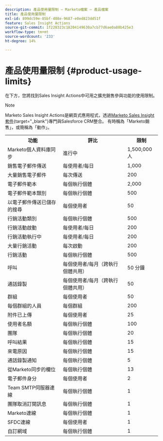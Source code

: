 ```yaml
---
description: 產品使用量限制 — Marketo檔案 — 產品檔案
title: 產品使用量限制
exl-id: 899dc59e-85bf-408e-9687-e0ed823dd51f
feature: Sales Insight Actions
source-git-commit: 1f228323c18204149630a7cb77d6ae0a88b425e3
workflow-type: tm+mt
source-wordcount: '233'
ht-degree: 14%

---
```


# 產品使用量限制 {#product-usage-limits}

在下方，您將找到Sales Insight Actions中可用之擴充銷售參與功能的使用限制。

>[!NOTE]
>
>Marketo Sales Insight Actions是網頁式應用程式，透過[Marketo Sales Insight套件](/help/marketo/product-docs/marketo-sales-insight/msi-for-salesforce/installation/install-marketo-sales-insight-package-in-salesforce-appexchange.md){target="_blank"}專門與Salesforce CRM整合。 有時稱為「Marketo銷售」，或簡稱為「動作」。

<table>
  <th>功能</th>
  <th>評比</th>
  <th>限制</th>
 <tr>
  <td>Marketo個人資料庫同步</td>
  <td>進行中</td>
  <td>1,500,000人</td>
 </tr>
 <tr>
  <td>銷售電子郵件傳送</td>
  <td>每使用者/每日</td>
  <td>1,000</td>
 </tr>
 <tr>
  <td>大量銷售電子郵件</td>
  <td>每次傳送</td>
  <td>200</td>
 </tr>
 <tr>
  <td>電子郵件範本</td>
  <td>每個執行個體</td>
  <td>2,000</td>
 </tr>
 <tr>
  <td>電子郵件範本類別</td>
  <td>每個執行個體</td>
  <td>500</td>
 </tr>
 <tr>
  <td>以電子郵件傳送已儲存的搜尋</td>
  <td>每個使用者</td>
  <td>50</td>
 </tr>
 <tr>
  <td>行銷活動類別</td>
  <td>每個執行個體</td>
  <td>500</td>
 </tr>
 <tr>
  <td>行銷活動啟動</td>
  <td>每使用者/每日</td>
  <td>200</td>
 </tr>
 <tr>
  <td>行銷活動執行中</td>
  <td>每使用者/每日</td>
  <td>200</td>
 </tr>
 <tr>
  <td>大量行銷活動</td>
  <td>每次啟動</td>
  <td>200</td>
 </tr>
 <tr>
  <td>行銷活動</td>
  <td>每個執行個體</td>
  <td>500</td>
 </tr>
  <td>呼叫</td>
  <td>每個使用者/每月（跨執行個體共用）</td>
  <td>50 分鐘</td>
 </tr>
 <tr>
  <td>通話錄製</td>
  <td>每個使用者/每月（跨執行個體共用）</td>
  <td>50</td>
 </tr>
 <tr>
  <td>群組</td>
  <td>每個使用者</td>
  <td>50</td>
 </tr>
 <tr>
  <td>每個群組的人員</td>
  <td>每個群組</td>
  <td>200</td>
 </tr>
 <tr>
  <td>附件已上傳</td>
  <td>每個使用者</td>
  <td>25</td>
 </tr>
 <tr>
  <td>使用者名額</td>
  <td>每個執行個體</td>
  <td>100</td>
 </tr>
 <tr>
  <td>團隊</td>
  <td>每個執行個體</td>
  <td>20</td>
 </tr>
 <tr>
  <td>呼叫結果</td>
  <td>每個執行個體</td>
  <td>15</td>
 </tr>
 <tr>
  <td>來電原因</td>
  <td>每個執行個體</td>
  <td>15</td>
 </tr>
 <tr>
  <td>通話錄製通知</td>
  <td>每個執行個體</td>
  <td>5</td>
 </tr>
 <tr>
  <td>從Marketo同步的欄位</td>
  <td>每個執行個體</td>
  <td>13</td>
 </tr>
  <td>電子郵件身分</td>
  <td>每個使用者</td>
  <td>2</td>
 </tr>
 <tr>
  <td>Team SMTP伺服器連線</td>
  <td>每個執行個體</td>
  <td>1</td>
 </tr>
 <tr>
  <td>團隊取消訂閱訊息</td>
  <td>每個執行個體</td>
  <td>1</td>
 </tr>
 <tr>
  <td>Marketo連線</td>
  <td>每個執行個體</td>
  <td>1</td>
 </tr>
 <tr>
  <td>SFDC連線</td>
  <td>每個使用者</td>
  <td>1</td>
 </tr>
 <tr>
  <td>自訂網域</td>
  <td>每個執行個體</td>
  <td>1</td>
 </tr>
</table>

